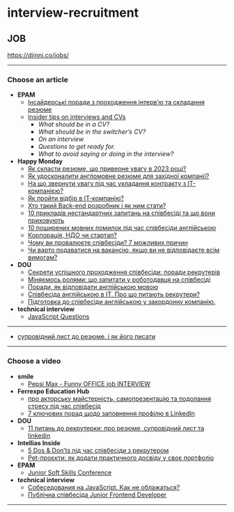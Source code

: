 # interview-recruitment

## JOB

https://djinni.co/jobs/


- - -

### Choose an article

* **EPAM**
  + [Інсайдерські поради з проходження інтерв’ю та складання резюме](https://training.epam.ua/News/Items/576?lang=ua&utm_source=telegram&utm_medium=post&utm_campaign=agata-kosma)
  + [Insider tips on interviews and CVs](https://training.epam.ua/News/Items/576?lang=en)
    - _What should be in a CV?_
    - _What should be in the switcher’s CV?_
    - _On an interview_
    - _Questions to get ready for._
    - _What to avoid saying or doing in the interview?_
* **Happy Monday**
  + [Як скласти резюме, що приверне увагу в 2023 році? ](https://happymonday.ua/yak-sklasty-rezyume-v-2023-rotsi-porady-rekruterok)
  + [Як удосконалити англомовне резюме для західної компанії?](https://happymonday.ua/yak-udoskonalyty-rezyume-dlya-zahidnoyi-kompaniyi?utm_source=telegram&utm_medium=social&utm_campaign=article)
  + [На що звернути увагу під час укладання контракту з IT-компанією?](https://happymonday.ua/kontrakt-z-it-kompaniieiu-na-shcho-zvernuty-uvahu)
  + [Як пройти відбір в ІТ-компанію?](https://happymonday.ua/projty-vidbir-v-it-kompaniyu)
  + [Хто такий Back-end розробник і як ним стати?](https://happymonday.ua/hto-takyj-back-end-developer-i-yak-nym-staty)
  + [10 прикладів нестандартних запитань на співбесіді та що вони приховують](https://happymonday.ua/nestandartni-pytannia-na-interviu-pryklady)
  + [10 поширених мовних помилок під час співбесіди англійською](https://happymonday.ua/poshyreni-pomylky-v-anhliiskii-na-spivbesidi)
  + [Корпорація, НДО чи стартап?](https://happymonday.ua/robota-v-kompaniyah-riznyh-typiv)
  + [Чому ви провалюєте співбесіди? 7 можливих причин](https://happymonday.ua/chomu-vy-provalyuyete-spivbesidy)
  + [Чи варто подаватися на вакансію, якщо ви не відповідаєте всім вимогам?](https://happymonday.ua/chy-varto-podavatysya-na-vakansiyu?utm_source=telegram_start&utm_medium=social&utm_campaign=selection_article+)
* **DOU**
  + [Секрети успішного проходження співбесіди: поради рекрутерів](https://dou.ua/forums/topic/40872/?from=tg&utm_source=telegram&utm_medium=social)
  + [Міняємось ролями: що запитати у роботодавця на співбесіді](https://dou.ua/forums/topic/41470/?from=tg&utm_source=telegram&utm_medium=social)
  + [Поради, як відповідати англійською мовою](https://dou.ua/forums/topic/42462/?from=linkedin&utm_source=linkedin&utm_medium=social)
  + [Співбесіда англійською в IT. Про що питають рекрутери?](https://dou.ua/lenta/articles/it-interview-in-english/?from=tg&utm_source=telegram&utm_medium=social)
  + [Підготовка до співбесіди англійською у закордонну компанію.](https://dou.ua/forums/topic/42462/?from=linkedin&utm_source=linkedin&utm_medium=social)
* **technical interview**
  + [JavaScript Questions](https://github.com/lydiahallie/javascript-questions)
* ****
  + [супровідний лист до резюме, і як його писати](https://highload.today/uk/druzhe-ti-zabuv-shho-ti-dzhun-chomu-suprovidnij-list-do-rezyume-neobhidnist-i-yak-jogo-pisati/?utm_source=telegram&utm_medium=social&utm_campaign=telega)




- - -

### Choose a video

* **smile**
  + [Pepsi Max - Funny OFFICE job INTERVIEW](https://www.youtube.com/watch?v=LVCYmO1agUM)
* **Ferrexpo Education Hub**
  + [про акторську майстерність, самопрезентацію та подолання стресу під час співбесід](https://www.youtube.com/watch?v=CzGVV4wCSa0)
  + [7 ключових порад щодо заповнення профілю в LinkedIn](https://www.youtube.com/watch?v=0cC4ldoY8r4)
* **DOU**
  + [11 питань до рекрутерки: про резюме, супровідний лист та linkedin](https://www.youtube.com/watch?v=ew4YUTwj4JE)
* **Intellias Inside**
  + [5 Dos & Don’ts під час співбесіди з рекрутером](https://www.youtube.com/watch?v=kE0xyUDgw4I)
  + [Pet-проєкти: як додати практичного досвіду у своє портфоліо](https://www.youtube.com/watch?v=NVb1N1WKq7s)
* **EPAM**
  + [Junior Soft Skills Conference](https://www.youtube.com/watch?v=l4sFw8GvGq8)
* **technical interview**
  + [Собеседования на JavaScript. Как не облажаться?](https://www.youtube.com/watch?v=RLgUEEAgvMg)
  + [Публічна співбесіда Junior Frontend Developer](https://www.youtube.com/watch?v=upTvbW3dfYk)


- - -

